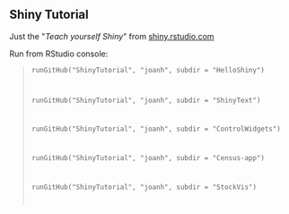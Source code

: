 ## Shiny Tutorial
Just the "*Teach yourself Shiny*" from [shiny.rstudio.com](http://shiny.rstudio.com/tutorial/)

Run from RStudio console:

> <code>runGitHub("ShinyTutorial", "joanh", subdir = "HelloShiny")
>
> runGitHub("ShinyTutorial", "joanh", subdir = "ShinyText")
>
> runGitHub("ShinyTutorial", "joanh", subdir = "ControlWidgets")
>
> runGitHub("ShinyTutorial", "joanh", subdir = "Census-app")
>
> runGitHub("ShinyTutorial", "joanh", subdir = "StockVis")
